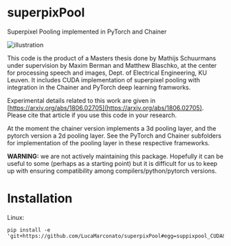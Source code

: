 # superpixPool
Superpixel Pooling implemented in PyTorch and Chainer

![illustration](illustration.png)

This code is the product of a Masters thesis done by Mathijs Schuurmans under supervision by Maxim Berman and Matthew Blaschko, at the center for processing speech and images, Dept. of Electrical Engineering, KU Leuven. It includes CUDA implementation of superpixel pooling with integration in the Chainer and PyTorch deep learning framworks. 

Experimental details related to this work are given in [https://arxiv.org/abs/1806.02705](https://arxiv.org/abs/1806.02705). Please cite that article if you use this code in your research.

At the moment the chainer version implements a 3d pooling layer, and the pytorch version a 2d pooling layer. See the PyTorch and Chainer subfolders for implementation of the pooling layer in these respective frameworks.

**WARNING:** we are not actively maintaining this package. Hopefully it can be useful to some (perhaps as a starting point) but it is difficult for us to keep up with ensuring compatibility among compilers/python/pytorch versions.

# Installation
Linux:
```
pip install -e 'git+https://github.com/LucaMarconato/superpixPool#egg=suppixpool_CUDA&subdirectory=pytorch_superpixpool'
```
